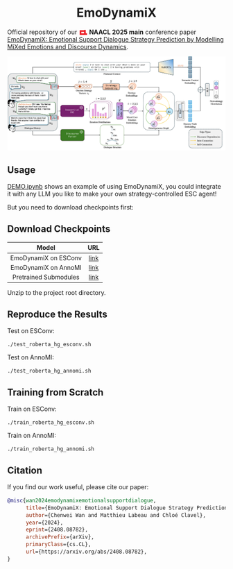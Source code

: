 <h1 style="text-align: center;">EmoDynamiX</h1>

Official repository of our <img src="img/acl-logo.png" alt="ACL Logo" style="height:1em; vertical-align:middle;"> **NAACL 2025 main** conference paper [EmoDynamiX: Emotional Support Dialogue Strategy Prediction by Modelling MiXed Emotions and Discourse Dynamics](https://arxiv.org/abs/2408.08782).

![](img/architecture.jpg)

## Usage

[DEMO.ipynb](DEMO.ipynb) shows an example of using EmoDynamiX, you could integrate it with any LLM you like to make your own strategy-controlled ESC agent!

But you need to download checkpoints first:

## Download Checkpoints

|              Model               |                                                                                        URL                                                                                        |
|:--------------------------------:|:---------------------------------------------------------------------------------------------------------------------------------------------------------------------------------:|
|       EmoDynamiX on ESConv       |                                           [link](https://drive.google.com/file/d/1pbBH5pbw5bY-35avobkdzqi0gv_bL_pn/view?usp=drive_link)                                           |
|       EmoDynamiX on AnnoMI       |                                           [link](https://drive.google.com/file/d/1VWhx9xoC7L9roSPeP9hvXjGlyjzs-kY5/view?usp=drive_link)                                           |
| Pretrained Submodules | [link](https://drive.google.com/file/d/1KNsoWp1FjdMnrCVWiONRb6w4QUpzGuyP/view?usp=drive_link) |

Unzip to the project root directory.

## Reproduce the Results

Test on ESConv:

```shell
./test_roberta_hg_esconv.sh
```

Test on AnnoMI:

```shell
./test_roberta_hg_annomi.sh
```

## Training from Scratch

Train on ESConv:

```shell
./train_roberta_hg_esconv.sh
```

Train on AnnoMI:

```shell
./train_roberta_hg_annomi.sh
```

## Citation

If you find our work useful, please cite our paper:

```bibtex
@misc{wan2024emodynamixemotionalsupportdialogue,
      title={EmoDynamiX: Emotional Support Dialogue Strategy Prediction by Modelling MiXed Emotions and Discourse Dynamics}, 
      author={Chenwei Wan and Matthieu Labeau and Chloé Clavel},
      year={2024},
      eprint={2408.08782},
      archivePrefix={arXiv},
      primaryClass={cs.CL},
      url={https://arxiv.org/abs/2408.08782}, 
}
```
